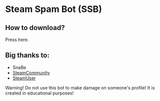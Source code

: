 # Steam Spam Bot (SSB)

## How to download?
Press here.

## Big thanks to:
* SnaBe
* [SteamCommunity](https://github.com/DoctorMcKay/node-steamcommunity)
* [SteamUser](https://github.com/DoctorMcKay/node-steam-user)

Warning! Do not use this bot to make damage on someone's profile! It is created in educational purposes!
